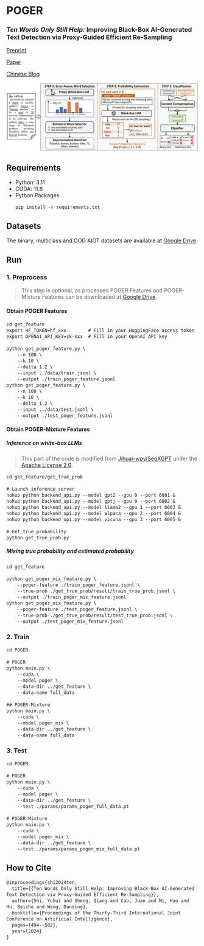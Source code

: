 # POGER

### *Ten Words Only Still Help:* Improving Black-Box AI-Generated Text Detection via Proxy-Guided Efficient Re-Sampling

[Preprint](https://arxiv.org/abs/2402.09199)

[Paper](https://www.ijcai.org/proceedings/2024/55)

[Chinese Blog](https://mp.weixin.qq.com/s/2-cWJAxvOuGanR6wo6J9jQ)

![](poger.png)

## Requirements
- Python: 3.11
- CUDA: 11.8
- Python Packages:
    ``` shell
    pip install -r requirements.txt
    ```

## Datasets
The binary, multiclass and OOD AIGT datasets are available at [Google Drive](https://drive.google.com/drive/folders/1xxdjZedn7le_P1HunCDF_WCuoFYI0-pz?usp=sharing).

## Run
### 1. Preprocess
> This step is optional, as processed POGER Features and POGER-Mixture Features can be downloaded at [Google Drive](https://drive.google.com/drive/folders/1xxdjZedn7le_P1HunCDF_WCuoFYI0-pz?usp=sharing).

#### Obtain POGER Features

``` shell
cd get_feature
export HF_TOKEN=hf_xxx        # Fill in your HuggingFace access token
export OPENAI_API_KEY=sk-xxx  # Fill in your OpenAI API key

python get_poger_feature.py \
    --n 100 \
    --k 10 \
    --delta 1.2 \
    --input ../data/train.jsonl \
    --output ./train_poger_feature.jsonl
python get_poger_feature.py \
    --n 100 \
    --k 10 \
    --delta 1.2 \
    --input ../data/test.jsonl \
    --output ./test_poger_feature.jsonl
```

#### Obtain POGER-Mixture Features
##### Inference on white-box LLMs
> This part of the code is modified from [Jihuai-wpy/SeqXGPT](https://github.com/Jihuai-wpy/SeqXGPT) under the [Apache License 2.0](https://github.com/Jihuai-wpy/SeqXGPT/blob/main/LICENSE).

``` shell
cd get_feature/get_true_prob

# Launch inference server
nohup python backend_api.py --model gpt2 --gpu 0 --port 6001 &
nohup python backend_api.py --model gptj --gpu 0 --port 6002 &
nohup python backend_api.py --model llama2 --gpu 1 --port 6003 &
nohup python backend_api.py --model alpaca --gpu 2 --port 6004 &
nohup python backend_api.py --model vicuna --gpu 3 --port 6005 &

# Get true probability
python get_true_prob.py
```

##### Mixing true probability and estimated probability

``` shell
cd get_feature

python get_poger_mix_feature.py \
    --poger-feature ./train_poger_feature.jsonl \
    --true-prob ./get_true_prob/result/train_true_prob.jsonl \
    --output ./train_poger_mix_feature.jsonl
python get_poger_mix_feature.py \
    --poger-feature ./test_poger_feature.jsonl \
    --true-prob ./get_true_prob/result/test_true_prob.jsonl \
    --output ./test_poger_mix_feature.jsonl
```

### 2. Train
``` shell
cd POGER

# POGER
python main.py \
    --cuda \
    --model poger \
    --data-dir ../get_feature \
    --data-name full_data

## POGER-Mixture
python main.py \
    --cuda \
    --model poger_mix \
    --data-dir ../get_feature \
    --data-name full_data
```

### 3. Test
``` shell
cd POGER

# POGER
python main.py \
    --cuda \
    --model poger \
    --data-dir ../get_feature \
    --test ./params/params_poger_full_data.pt

# POGER-Mixture
python main.py \
    --cuda \
    --model poger_mix \
    --data-dir ../get_feature \
    --test ./params/params_poger_mix_full_data.pt
```

## How to Cite
```
@inproceedings{shi2024ten,
  title={{Ten Words Only Still Help: Improving Black-Box AI-Generated Text Detection via Proxy-Guided Efficient Re-Sampling}},
  author={Shi, Yuhui and Sheng, Qiang and Cao, Juan and Mi, Hao and Hu, Beizhe and Wang, Danding},
  booktitle={Proceedings of the Thirty-Third International Joint Conference on Artificial Intelligence},
  pages={494--502},
  year={2024}
}
```
